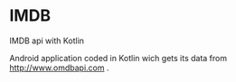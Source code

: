 # IMDB
IMDB api with Kotlin

Android application coded in Kotlin wich gets its data from http://www.omdbapi.com . 
